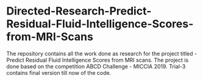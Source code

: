 # Directed-Research-Predict-Residual-Fluid-Intelligence-Scores-from-MRI-Scans
The repository contains all the work done as research for the project titled - Predict Residual Fluid Intelligence Scores from MRI scans. The project is done based on the competition ABCD Challenge - MICCIA 2019.
Trial-3 contains final version till now of the code.
